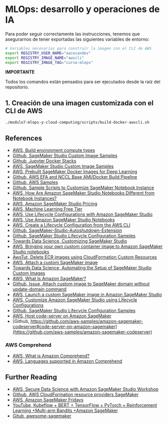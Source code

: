 # MLOps: desarrollo y operaciones de IA

Para poder seguir correctamente las instrucciones, tenemos que asegurarnos de tener exportadas las siguientes variables de entorno:

```bash
# Variables necesarias para construir la imagen con el CLI de AWS
export REGISTRY_USER_NAME="aacecandev"
export REGISTRY_IMAGE_NAME="awscli"
export REGISTRY_IMAGE_TAG="curso-mlops"

```

**IMPORTANTE**

Todos los comandos están pensados para ser ejecutados desde la raíz del repositorio.

## 1. Creación de una imagen customizada con el CLI de AWS

```bash
./modulo7-mlops-y-cloud-computing/scripts/build-docker-awscli.sh
```
## References

- [AWS, Build environment compute types](https://docs.aws.amazon.com/codebuild/latest/userguide/build-env-ref-compute-types.html)
- [Github, SageMaker Studio Custom Image Samples](https://github.com/aws-samples/sagemaker-studio-custom-image-samples)
- [Github, Jupyter Docker Stacks](https://github.com/jupyter/docker-stacks)
- [AWS, SageMaker Studio Custom Image Samples](https://github.com/aws-samples/sagemaker-studio-custom-image-samples)
- [AWS, Prebuilt SageMaker Docker Images for Deep Learning](https://docs.aws.amazon.com/sagemaker/latest/dg/pre-built-containers-frameworks-deep-learning.html)
- [Github, AWS EFA and NCCL Base AMI/Docker Build Pipeline](https://github.com/aws-samples/aws-efa-nccl-baseami-pipeline)
- [Github, AWS Samples](https://github.com/aws-samples)
- [Github, Sample Scripts to Customize SageMaker Notebook Instance](https://github.com/aws-samples/amazon-sagemaker-notebook-instance-customization)
- [AWS, How Are Amazon SageMaker Studio Notebooks Different from Notebook Instances?](https://docs.aws.amazon.com/sagemaker/latest/dg/notebooks-comparison.html)
- [AWS, Amazon SageMaker Studio Pricing](https://docs.aws.amazon.com/sagemaker/latest/dg/studio-pricing.html)
- [AWS, Machine Learning Free Tier](https://aws.amazon.com/free/?all-free-tier.sort-by=item.additionalFields.SortRank&all-free-tier.sort-order=asc&awsf.Free%20Tier%20Types=*all&awsf.Free%20Tier%20Categories=categories%23ai-ml)
- [AWS, Use Lifecycle Configurations with Amazon SageMaker Studio](https://docs.aws.amazon.com/sagemaker/latest/dg/studio-lcc.html)
- [AWS, Use Amazon SageMaker Studio Notebooks](https://docs.aws.amazon.com/sagemaker/latest/dg/notebooks.html)
- [AWS, Create a Lifecycle Configuration from the AWS CLI](https://docs.aws.amazon.com/sagemaker/latest/dg/studio-lcc-create-cli.html)
- [Github, SageMaker-Studio-Autoshutdown-Extension](https://github.com/aws-samples/sagemaker-studio-auto-shutdown-extension)
- [Github, SageMaker Studio Lifecycle Configuration Samples](https://github.com/aws-samples/sagemaker-studio-lifecycle-config-**examples**)
- [Towards Data Science, Customizing SageMaker Studio](https://towardsdatascience.com/run-setup-scripts-automatically-on-sagemaker-studio-15222b9d2f8c)
- [AWS, Bringing your own custom container image to Amazon SageMaker Studio notebooks](https://aws.amazon.com/blogs/machine-learning/bringing-your-own-custom-container-image-to-amazon-sagemaker-studio-notebooks/)
- [AwsTut, Delete ECR images using CloudFormation Custom Resources](https://awstut.com/en/2022/08/27/delete-ecr-images-using-cloudformation-custom-resources-en/)
- [AWS, Attach a custom SageMaker image](https://docs.aws.amazon.com/sagemaker/latest/dg/studio-byoi-attach.html)
- [Towards Data Science, Automating the Setup of SageMaker Studio Custom Images](https://towardsdatascience.com/automating-the-setup-of-sagemaker-studio-custom-images-4a3433fd7148)
- [AWS, What Is Amazon SageMaker?](https://docs.aws.amazon.com/sagemaker/latest/dg/whatis.html)
- [Github, Issue, Attach custom image to SageMaker domain without update-domain command](https://github.com/aws/aws-sdk/issues/367)
- [AWS, Launch a custom SageMaker image in Amazon SageMaker Studio](https://docs.aws.amazon.com/sagemaker/latest/dg/studio-byoi-launch.html)
- [AWS, Customize Amazon SageMaker Studio using Lifecycle Configurations](https://aws.amazon.com/blogs/machine-learning/customize-amazon-sagemaker-studio-using-lifecycle-configurations/)
- [Github, SageMaker Studio Lifecycle Configuration Samples](https://github.com/aws-samples/sagemaker-studio-lifecycle-config-examples#sagemaker-studio-lifecycle-configuration-samples)
- [AWS, Host code-server on Amazon SageMaker](https://aws.amazon.com/blogs/machine-learning/host-code-server-on-amazon-sagemaker/)
- [Github, https://github.com/aws-samples/amazon-sagemaker-codeserver#code-server-on-amazon-sagemaker](https://github.com/aws-samples/amazon-sagemaker-codeserver)

### AWS Comprehend

- [AWS, What is Amazon Comprehend?](https://docs.aws.amazon.com/comprehend/latest/dg/what-is.html)
- [AWS, Languages supported in Amazon Comprehend](https://docs.aws.amazon.com/comprehend/latest/dg/supported-languages.html)


## Further Reading

- [AWS, Secure Data Science with Amazon SageMaker Studio Workshop](https://catalog.us-east-1.prod.workshops.aws/workshops/c882cd42-8ec8-4112-9469-9fab33471e85/en-US)
- [Github, AWS CloudFormation resource providers SageMaker](https://github.com/aws-cloudformation/aws-cloudformation-resource-providers-sagemaker)
- [AWS, Amazon SageMaker Fridays](https://pages.awscloud.com/SageMakerFridays)
- [YouTube, Kubeflow + BERT + TensorFlow + PyTorch + Reinforcement Learning +Multi-arm Bandits +Amazon SageMaker](https://www.youtube.com/watch?v=9_SWaKdZhEM)
- [Gitub, awesome-sagemaker](https://github.com/aws-samples/awesome-sagemaker)

